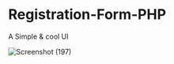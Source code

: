 # Registration-Form-PHP

A Simple & cool UI


![Screenshot (197)](https://user-images.githubusercontent.com/62478363/98260329-355aa880-1fa9-11eb-98d9-707ad02fb4b8.png)
